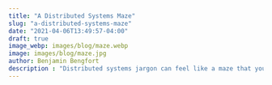 ```yaml
---
title: "A Distributed Systems Maze"
slug: "a-distributed-systems-maze"
date: "2021-04-06T13:49:57-04:00"
draft: true
image_webp: images/blog/maze.webp
image: images/blog/maze.jpg
author: Benjamin Bengfort
description : "Distributed systems jargon can feel like a maze that your constantly lost in. In this post we try to see our way clear with a maze metaphor to understand why coordination is necessary and difficult."
---
```


